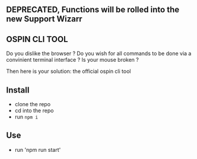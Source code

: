 ## DEPRECATED, Functions will be rolled into the new Support Wizarr


## OSPIN CLI TOOL

Do you dislike the browser ? Do you wish for all commands to be done via a convinient terminal interface ? Is your mouse broken ?

Then here is your solution: the official ospin cli tool

## Install

- clone the repo
- cd into the repo
- run `npm i`

## Use

- run 'npm run start'
